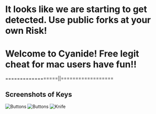 # It looks like we are starting to get detected. Use public forks at your own Risk! 

# Welcome to Cyanide! Free legit cheat for mac users have fun!!

==================||==================

## Screenshots of Keys

![Buttons](Pictures/Button.png)
![Buttons](Pictures/Button1.png)
![Knife](Pictures/Knife.png)



